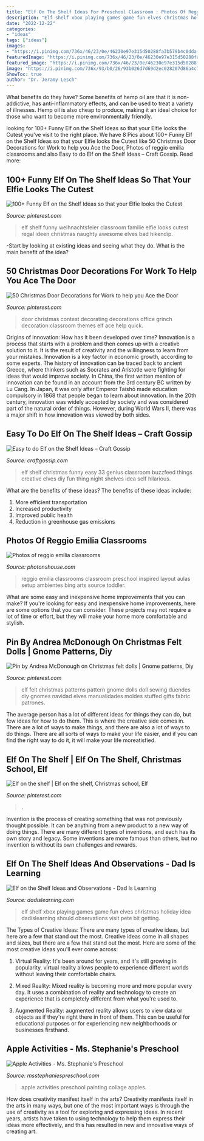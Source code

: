 ```yaml
---
title: "Elf On The Shelf Ideas For Preschool Classroom : Photos Of Reggio Emilia Classrooms"
description: "Elf shelf xbox playing games game fun elves christmas holiday idea dadislearning should observations visit pete bit getting"
date: "2022-12-22"
categories:
- "ideas"
tags: ["ideas"]
images:
- "https://i.pinimg.com/736x/46/23/0e/46230e97e315d50288fa3b579b4c0dda--elf-man-shelf-ideas.jpg"
featuredImage: "https://i.pinimg.com/736x/46/23/0e/46230e97e315d50288fa3b579b4c0dda--elf-man-shelf-ideas.jpg"
featured_image: "https://i.pinimg.com/736x/46/23/0e/46230e97e315d50288fa3b579b4c0dda--elf-man-shelf-ideas.jpg"
image: "https://i.pinimg.com/736x/93/b0/26/93b026d7d69d2ec028207d86a4c70a45.jpg"
ShowToc: true
author: "Dr. Jeramy Lesch"
---
```



What benefits do they have?
Some benefits of hemp oil are that it is non-addictive, has anti-inflammatory effects, and can be used to treat a variety of illnesses. Hemp oil is also cheap to produce, making it an ideal choice for those who want to become more environmentally friendly.

	

		
looking for 100+ Funny Elf on the Shelf Ideas so that your Elfie looks the Cutest you've visit to the right place. We have 8 Pics about 100+ Funny Elf on the Shelf Ideas so that your Elfie looks the Cutest like 50 Christmas Door Decorations for Work to help you Ace the Door, Photos of reggio emilia classrooms and also Easy to do Elf on the Shelf Ideas – Craft Gossip. Read more:
		
    
## 100+ Funny Elf On The Shelf Ideas So That Your Elfie Looks The Cutest

<img loading=lazy src="https://i.pinimg.com/736x/93/b0/26/93b026d7d69d2ec028207d86a4c70a45.jpg" onerror="this.onerror=null;this.src='https://tse1.mm.bing.net/th?id=OIP.wxbsQQOjNSFqSyWtbwtUqQHaNK&amp;pid=15.1';" alt="100+ Funny Elf on the Shelf Ideas so that your Elfie looks the Cutest">

_Source: pinterest.com_

>elf shelf funny weihnachtsfeier classroom familie elfie looks cutest regal ideen christmas naughty awesome elves bad hikendip. 

	

-Start by looking at existing ideas and seeing what they do. What is the main benefit of the idea? 

    
## 50 Christmas Door Decorations For Work To Help You Ace The Door

<img loading=lazy src="https://i.pinimg.com/736x/4a/9f/b1/4a9fb150af2c2b69c704475ba2da1c69.jpg" onerror="this.onerror=null;this.src='https://tse4.mm.bing.net/th?id=OIP.agY5djwmdJbXRgsf8OUNTAHaJ4&amp;pid=15.1';" alt="50 Christmas Door Decorations for Work to help you Ace the Door">

_Source: pinterest.com_

>door christmas contest decorating decorations office grinch decoration classroom themes elf ace help quick. 

	

Origins of innovation: How has it been developed over time?
Innovation is a process that starts with a problem and then comes up with a creative solution to it. It is the result of creativity and the willingness to learn from your mistakes. Innovation is a key factor in economic growth, according to some experts. The history of innovation can be traced back to ancient Greece, where thinkers such as Socrates and Aristotle were fighting for ideas that would improve society. In China, the first written mention of innovation can be found in an account from the 3rd century BC written by Lu Cang. In Japan, it was only after Emperor Taishō made education compulsory in 1868 that people began to learn about innovation. In the 20th century, innovation was widely accepted by society and was considered part of the natural order of things. However, during World Wars II, there was a major shift in how innovation was viewed by both sides.

    
## Easy To Do Elf On The Shelf Ideas – Craft Gossip

<img loading=lazy src="https://i0.wp.com/craftgossip.com/files/2014/12/elf-on-shelf-ideas.jpg?fit=600%2C892" onerror="this.onerror=null;this.src='https://tse3.mm.bing.net/th?id=OIP.QpwZAmVGi6p55_QxUvKP_QHaLA&amp;pid=15.1';" alt="Easy to do Elf on the Shelf Ideas – Craft Gossip">

_Source: craftgossip.com_

>elf shelf christmas funny easy 33 genius classroom buzzfeed things creative elves diy fun thing night shelves idea self hilarious. 

	

What are the benefits of these ideas?
The benefits of these ideas include: 
1. More efficient transportation 
2. Increased productivity 
3. Improved public health 
4. Reduction in greenhouse gas emissions 

    
## Photos Of Reggio Emilia Classrooms

<img loading=lazy src="http://photonshouse.com/photo/29/2945b07a79d9f7dd2545e023c42eb7ae.jpg" onerror="this.onerror=null;this.src='https://tse3.mm.bing.net/th?id=OIP.Qj5ofvYPuSiyWZV3Qh5FLwHaE9&amp;pid=15.1';" alt="Photos of reggio emilia classrooms">

_Source: photonshouse.com_

>reggio emilia classrooms classroom preschool inspired layout aulas setup ambientes bing arts source toddler. 

	

What are some easy and inexpensive home improvements that you can make?
If you're looking for easy and inexpensive home improvements, here are some options that you can consider. These projects may not require a lot of time or effort, but they will make your home more comfortable and stylish.

    
## Pin By Andrea McDonough On Christmas Felt Dolls | Gnome Patterns, Diy

<img loading=lazy src="https://i.pinimg.com/736x/46/23/0e/46230e97e315d50288fa3b579b4c0dda--elf-man-shelf-ideas.jpg" onerror="this.onerror=null;this.src='https://tse3.mm.bing.net/th?id=OIP.zoGAgVCittlk_Liki5XE2AHaKc&amp;pid=15.1';" alt="Pin by Andrea McDonough on Christmas felt dolls | Gnome patterns, Diy">

_Source: pinterest.com_

>elf felt christmas patterns pattern gnome dolls doll sewing duendes diy gnomes navidad elves manualidades moldes stuffed gifts fabric patrones. 

	

The average person has a lot of different ideas for things they can do, but few ideas for how to do them. This is where the creative side comes in. There are a lot of ways to make things, and there are also a lot of ways to do things. There are all sorts of ways to make your life easier, and if you can find the right way to do it, it will make your life moreatisfied.

    
## Elf On The Shelf | Elf On The Shelf, Christmas School, Elf

<img loading=lazy src="https://i.pinimg.com/originals/93/8f/a2/938fa226e899d4e331c3cedb1c08893a.jpg" onerror="this.onerror=null;this.src='https://tse1.mm.bing.net/th?id=OIP.z6m_c2bpMBAoXbZwy37DvQHaJ4&amp;pid=15.1';" alt="Elf on the shelf | Elf on the shelf, Christmas school, Elf">

_Source: pinterest.com_

>. 

	

Invention is the process of creating something that was not previously thought possible. It can be anything from a new product to a new way of doing things. There are many different types of inventions, and each has its own story and legacy. Some inventions are more famous than others, but no invention is without its own challenges and rewards.

    
## Elf On The Shelf Ideas And Observations - Dad Is Learning

<img loading=lazy src="http://www.dadislearning.com/wp-content/uploads/2012/12/elf-on-shelf-video-game-xbox.jpg" onerror="this.onerror=null;this.src='https://tse2.mm.bing.net/th?id=OIP.AGq0T5j0POGI9ulLVfBAVgHaLT&amp;pid=15.1';" alt="Elf on the Shelf Ideas and Observations - Dad Is Learning">

_Source: dadislearning.com_

>elf shelf xbox playing games game fun elves christmas holiday idea dadislearning should observations visit pete bit getting. 

	

The Types of Creative Ideas: There are many types of creative ideas, but here are a few that stand out the most.
Creative ideas come in all shapes and sizes, but there are a few that stand out the most. Here are some of the most creative ideas you'll ever come across:
1. Virtual Reality: It's been around for years, and it's still growing in popularity. virtual reality allows people to experience different worlds without leaving their comfortable chairs.

2. Mixed Reality: Mixed reality is becoming more and more popular every day. It uses a combination of reality and technology to create an experience that is completely different from what you're used to.

3. Augmented Reality: augmented reality allows users to view data or objects as if they're right there in front of them. This can be useful for educational purposes or for experiencing new neighborhoods or businesses firsthand.


    
## Apple Activities - Ms. Stephanie&#039;s Preschool

<img loading=lazy src="http://msstephaniespreschool.com/wp-content/uploads/2016/09/Apple-Painting-Collage.jpg" onerror="this.onerror=null;this.src='https://tse1.mm.bing.net/th?id=OIP.UOz2-Dt1-VT4pYR0fISSXwHaHa&amp;pid=15.1';" alt="Apple Activities - Ms. Stephanie&#039;s Preschool">

_Source: msstephaniespreschool.com_

>apple activities preschool painting collage apples. 

	

How does creativity manifest itself in the arts?
Creativity manifests itself in the arts in many ways, but one of the most important ways is through the use of creativity as a tool for exploring and expressing ideas. In recent years, artists have taken to using technology to help them express their ideas more effectively, and this has resulted in new and innovative ways of creating art.

